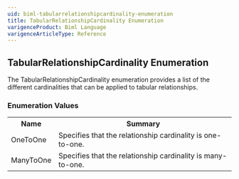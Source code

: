 ```yaml
---
uid: biml-tabularrelationshipcardinality-enumeration
title: TabularRelationshipCardinality Enumeration
varigenceProduct: Biml Language
varigenceArticleType: Reference
---
```


## TabularRelationshipCardinality Enumeration<div class="LanguageSummary"><div class ="SummaryItem">The TabularRelationshipCardinality enumeration provides a list of the different cardinalities that can be applied to tabular relationships.</div></div><div class="EnumValueGroup">### Enumeration Values<table id="EnumValue" class="MemberList"><tbody><tr><th class="MemberNameColumnHeader">Name</th><th class="MemberSummaryColumnHeader">Summary</th></tr><tr class="cd0"><td class="MemberName">OneToOne</td><td class="MemberSummary"><div class ="SummaryItem">Specifies that the relationship cardinality is one-to-one.</div> </td></tr><tr class="cd1"><td class="MemberName">ManyToOne</td><td class="MemberSummary"><div class ="SummaryItem">Specifies that the relationship cardinality is many-to-one.</div> </td></tr></tbody></table></div>